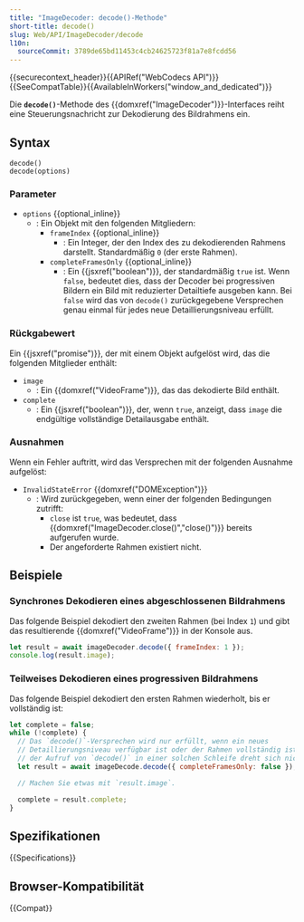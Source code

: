 ```yaml
---
title: "ImageDecoder: decode()-Methode"
short-title: decode()
slug: Web/API/ImageDecoder/decode
l10n:
  sourceCommit: 3789de65bd11453c4cb24625723f81a7e8fcdd56
---
```


{{securecontext_header}}{{APIRef("WebCodecs API")}}{{SeeCompatTable}}{{AvailableInWorkers("window_and_dedicated")}}

Die **`decode()`**-Methode des {{domxref("ImageDecoder")}}-Interfaces reiht eine Steuerungsnachricht zur Dekodierung des Bildrahmens ein.

## Syntax

```js-nolint
decode()
decode(options)
```

### Parameter

- `options` {{optional_inline}}
  - : Ein Objekt mit den folgenden Mitgliedern:
    - `frameIndex` {{optional_inline}}
      - : Ein Integer, der den Index des zu dekodierenden Rahmens darstellt. Standardmäßig `0` (der erste Rahmen).
    - `completeFramesOnly` {{optional_inline}}
      - : Ein {{jsxref("boolean")}}, der standardmäßig `true` ist. Wenn `false`, bedeutet dies, dass der Decoder bei progressiven Bildern ein Bild mit reduzierter Detailtiefe ausgeben kann. Bei `false` wird das von `decode()` zurückgegebene Versprechen genau einmal für jedes neue Detaillierungsniveau erfüllt.

### Rückgabewert

Ein {{jsxref("promise")}}, der mit einem Objekt aufgelöst wird, das die folgenden Mitglieder enthält:

- `image`
  - : Ein {{domxref("VideoFrame")}}, das das dekodierte Bild enthält.
- `complete`
  - : Ein {{jsxref("boolean")}}, der, wenn `true`, anzeigt, dass `image` die endgültige vollständige Detailausgabe enthält.

### Ausnahmen

Wenn ein Fehler auftritt, wird das Versprechen mit der folgenden Ausnahme aufgelöst:

- `InvalidStateError` {{domxref("DOMException")}}
  - : Wird zurückgegeben, wenn einer der folgenden Bedingungen zutrifft:
    - `close` ist `true`, was bedeutet, dass {{domxref("ImageDecoder.close()","close()")}} bereits aufgerufen wurde.
    - Der angeforderte Rahmen existiert nicht.

## Beispiele

### Synchrones Dekodieren eines abgeschlossenen Bildrahmens

Das folgende Beispiel dekodiert den zweiten Rahmen (bei Index `1`) und gibt das resultierende {{domxref("VideoFrame")}} in der Konsole aus.

```js
let result = await imageDecoder.decode({ frameIndex: 1 });
console.log(result.image);
```

### Teilweises Dekodieren eines progressiven Bildrahmens

Das folgende Beispiel dekodiert den ersten Rahmen wiederholt, bis er vollständig ist:

```js
let complete = false;
while (!complete) {
  // Das `decode()`-Versprechen wird nur erfüllt, wenn ein neues
  // Detaillierungsniveau verfügbar ist oder der Rahmen vollständig ist. D.h.,
  // der Aufruf von `decode()` in einer solchen Schleife dreht sich nicht sinnlos.
  let result = await imageDecode.decode({ completeFramesOnly: false });

  // Machen Sie etwas mit `result.image`.

  complete = result.complete;
}
```

## Spezifikationen

{{Specifications}}

## Browser-Kompatibilität

{{Compat}}
